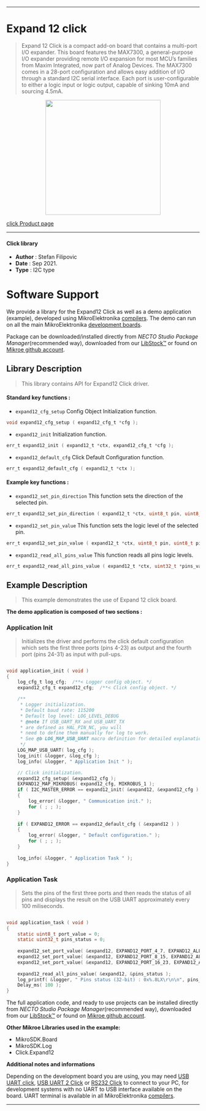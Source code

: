 
---
# Expand 12 click

> Expand 12 Click is a compact add-on board that contains a multi-port I/O expander. This board features the MAX7300, a general-purpose I/O expander providing remote I/O expansion for most MCU’s families from Maxim Integrated, now part of Analog Devices. The MAX7300 comes in a 28-port configuration and allows easy addition of I/O through a standard I2C serial interface. Each port is user-configurable to either a logic input or logic output, capable of sinking 10mA and sourcing 4.5mA.

<p align="center">
  <img src="https://download.mikroe.com/images/click_for_ide/expand12_click.png" height=300px>
</p>

[click Product page](https://www.mikroe.com/expand-12-click)

---


#### Click library

- **Author**        : Stefan Filipovic
- **Date**          : Sep 2021.
- **Type**          : I2C type


# Software Support

We provide a library for the Expand12 Click
as well as a demo application (example), developed using MikroElektronika
[compilers](https://www.mikroe.com/necto-studio).
The demo can run on all the main MikroElektronika [development boards](https://www.mikroe.com/development-boards).

Package can be downloaded/installed directly from *NECTO Studio Package Manager*(recommended way), downloaded from our [LibStock&trade;](https://libstock.mikroe.com) or found on [Mikroe github account](https://github.com/MikroElektronika/mikrosdk_click_v2/tree/master/clicks).

## Library Description

> This library contains API for Expand12 Click driver.

#### Standard key functions :

- `expand12_cfg_setup` Config Object Initialization function.
```c
void expand12_cfg_setup ( expand12_cfg_t *cfg );
```

- `expand12_init` Initialization function.
```c
err_t expand12_init ( expand12_t *ctx, expand12_cfg_t *cfg );
```

- `expand12_default_cfg` Click Default Configuration function.
```c
err_t expand12_default_cfg ( expand12_t *ctx );
```

#### Example key functions :

- `expand12_set_pin_direction` This function sets the direction of the selected pin.
```c
err_t expand12_set_pin_direction ( expand12_t *ctx, uint8_t pin, uint8_t direction );
```

- `expand12_set_pin_value` This function sets the logic level of the selected pin.
```c
err_t expand12_set_pin_value ( expand12_t *ctx, uint8_t pin, uint8_t pin_value );
```

- `expand12_read_all_pins_value` This function reads all pins logic levels.
```c
err_t expand12_read_all_pins_value ( expand12_t *ctx, uint32_t *pins_value );
```

## Example Description

> This example demonstrates the use of Expand 12 click board.

**The demo application is composed of two sections :**

### Application Init

> Initializes the driver and performs the click default configuration which sets 
> the first three ports (pins 4-23) as output and the fourth port (pins 24-31) as input with pull-ups.

```c

void application_init ( void )
{
    log_cfg_t log_cfg;  /**< Logger config object. */
    expand12_cfg_t expand12_cfg;  /**< Click config object. */

    /** 
     * Logger initialization.
     * Default baud rate: 115200
     * Default log level: LOG_LEVEL_DEBUG
     * @note If USB_UART_RX and USB_UART_TX 
     * are defined as HAL_PIN_NC, you will 
     * need to define them manually for log to work. 
     * See @b LOG_MAP_USB_UART macro definition for detailed explanation.
     */
    LOG_MAP_USB_UART( log_cfg );
    log_init( &logger, &log_cfg );
    log_info( &logger, " Application Init " );

    // Click initialization.
    expand12_cfg_setup( &expand12_cfg );
    EXPAND12_MAP_MIKROBUS( expand12_cfg, MIKROBUS_1 );
    if ( I2C_MASTER_ERROR == expand12_init( &expand12, &expand12_cfg ) ) 
    {
        log_error( &logger, " Communication init." );
        for ( ; ; );
    }
    
    if ( EXPAND12_ERROR == expand12_default_cfg ( &expand12 ) )
    {
        log_error( &logger, " Default configuration." );
        for ( ; ; );
    }
    
    log_info( &logger, " Application Task " );
}

```

### Application Task

> Sets the pins of the first three ports and then reads the status of all pins and 
> displays the result on the USB UART approximately every 100 miliseconds.

```c

void application_task ( void )
{
    static uint8_t port_value = 0;
    static uint32_t pins_status = 0;
    
    expand12_set_port_value( &expand12, EXPAND12_PORT_4_7, EXPAND12_ALL_PINS, port_value );
    expand12_set_port_value( &expand12, EXPAND12_PORT_8_15, EXPAND12_ALL_PINS, port_value );
    expand12_set_port_value( &expand12, EXPAND12_PORT_16_23, EXPAND12_ALL_PINS, port_value++ );
        
    expand12_read_all_pins_value( &expand12, &pins_status );
    log_printf( &logger, " Pins status (32-bit) : 0x%.8LX\r\n\n", pins_status );
    Delay_ms( 100 );
}

```

The full application code, and ready to use projects can be installed directly from *NECTO Studio Package Manager*(recommended way), downloaded from our [LibStock&trade;](https://libstock.mikroe.com) or found on [Mikroe github account](https://github.com/MikroElektronika/mikrosdk_click_v2/tree/master/clicks).

**Other Mikroe Libraries used in the example:**

- MikroSDK.Board
- MikroSDK.Log
- Click.Expand12

**Additional notes and informations**

Depending on the development board you are using, you may need
[USB UART click](https://www.mikroe.com/usb-uart-click),
[USB UART 2 Click](https://www.mikroe.com/usb-uart-2-click) or
[RS232 Click](https://www.mikroe.com/rs232-click) to connect to your PC, for
development systems with no UART to USB interface available on the board. UART
terminal is available in all MikroElektronika
[compilers](https://shop.mikroe.com/compilers).

---
